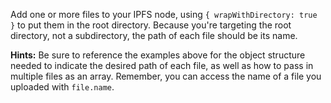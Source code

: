Add one or more files to your IPFS node, using `{ wrapWithDirectory: true }` to put them in the root directory. Because you're targeting the root directory, not a subdirectory, the path of each file should be its name.

**Hints:** Be sure to reference the examples above for the object structure needed to indicate the desired path of each file, as well as how to pass in multiple files as an array. Remember, you can access the name of a file you uploaded with `file.name`.
